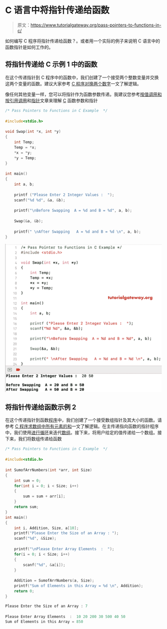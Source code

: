 # C 语言中将指针传递给函数

> 原文：<https://www.tutorialgateway.org/pass-pointers-to-functions-in-c/>

如何编写 C 程序将指针传递给函数？。或者用一个实际的例子来说明 C 语言中的函数指针是如何工作的。

## 将指针传递给 C 示例 1 中的函数

在这个传递指针到 C 程序中的函数中，我们创建了一个接受两个整数变量并交换这两个变量的函数。建议大家参考 [C 程序对换两个数字](https://www.tutorialgateway.org/c-program-to-swap-two-numbers/)一文了解逻辑。

像任何其他变量一样，您可以将指针作为函数参数传递。我建议您参考[按值调用和按引用调用](https://www.tutorialgateway.org/call-by-value-and-call-by-reference-in-c/)和[指针](https://www.tutorialgateway.org/pointers-in-c/)文章来理解 [C](https://www.tutorialgateway.org/c-programming/) 函数参数和指针

```c
/* Pass Pointers to Functions in C Example  */

#include<stdio.h>

void Swap(int *x, int *y)
{
    int Temp;
    Temp = *x;
    *x = *y;
    *y = Temp;
}

int main()
{
    int a, b;

    printf ("Please Enter 2 Integer Values :  ");
    scanf("%d %d", &a, &b);

    printf("\nBefore Swapping  A = %d and B = %d", a, b);

    Swap(&a, &b);

    printf(" \nAfter Swapping   A = %d and B = %d \n", a, b);
}
```

![Pass Pointers to Functions in C 1](img/10aaa9b71e5a23962d035c4bb3e397f0.png)

## 将指针传递给函数示例 2

在这个传递指针到函数[程序](https://www.tutorialgateway.org/c-programming-examples/)中，我们创建了一个接受数组指针及其大小的函数。请参考 [C 程序求数组中所有元素的和](https://www.tutorialgateway.org/c-program-to-find-sum-of-elements-in-an-array/)一文了解逻辑。在主传递指向函数的指针程序中，我们使用[进行循环](https://www.tutorialgateway.org/for-loop-in-c-programming/)来迭代[数组](https://www.tutorialgateway.org/array-in-c/)。接下来，将用户给定的值传递给一个数组。接下来，我们将数组传递给函数

```c
/* Pass Pointers to Functions in C Example  */

#include<stdio.h>

int SumofArrNumbers(int *arr, int Size)
{
    int sum = 0;
    for(int i = 0; i < Size; i++)
    {
        sum = sum + arr[i];
    }
    return sum;
}
int main()
{
    int i, Addition, Size, a[10];
    printf("Please Enter the Size of an Array : ");
    scanf("%d", &Size);

    printf("\nPlease Enter Array Elements  :  ");
    for(i = 0; i < Size; i++)
    {
        scanf("%d", &a[i]);
    }

    Addition = SumofArrNumbers(a, Size);
    printf("Sum of Elements in this Array = %d \n", Addition);
    return 0;
}
```

```c
Please Enter the Size of an Array : 7

Please Enter Array Elements  :  10 20 200 30 500 40 50
Sum of Elements in this Array = 850 
```